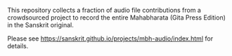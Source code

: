 This repository collects a fraction of audio file contributions from a crowdsourced project to record the entire Mahabharata (Gita Press Edition) in the Sanskrit original.

Please see <https://sanskrit.github.io/projects/mbh-audio/index.html> for details.